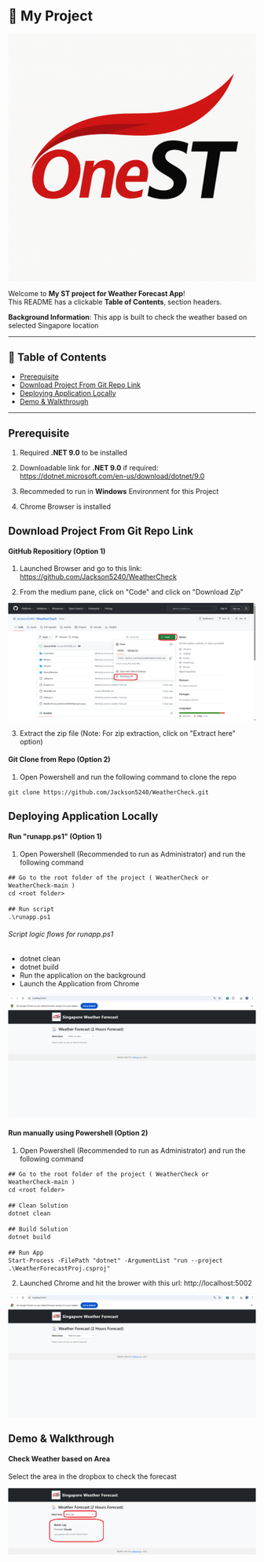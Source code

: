 # 🚀 My Project

![Project Logo](images/onest-logo.png)

Welcome to **My ST project for Weather Forecast App**!  
This README has a clickable **Table of Contents**, section headers. 

**Background Information**: This app is built to check the weather based on selected Singapore location 

---

## 📑 Table of Contents
- [Prerequisite](#prerequisite)
- [Download Project From Git Repo Link](#download-project-from-git-repo-link)
- [Deploying Application Locally](#deploying-application-locally)
- [Demo & Walkthrough](#demo--walkthrough)

---

## Prerequisite

1) Required **.NET 9.0** to be installed

2) Downloadable link for **.NET 9.0** if required: https://dotnet.microsoft.com/en-us/download/dotnet/9.0

3) Recommeded to run in **Windows** Environment for this Project

4) Chrome Browser is installed

## Download Project From Git Repo Link

#### GitHub Repositiory (Option 1)

1) Launched Browser and go to this link: https://github.com/Jackson5240/WeatherCheck

2) From the medium pane, click on "Code" and click on "Download Zip"

![Alt text](images/git_repo_download_zip.png)

3) Extract the zip file (Note: For zip extraction, click on "Extract here" option)

#### Git Clone from Repo (Option 2)

1) Open Powershell and run the following command to clone the repo

```
git clone https://github.com/Jackson5240/WeatherCheck.git
```

## Deploying Application Locally

#### Run "runapp.ps1" (Option 1)

1) Open Powershell (Recommended to run as Administrator) and run the following command

```
## Go to the root folder of the project ( WeatherCheck or WeatherCheck-main )
cd <root folder>

## Run script
.\runapp.ps1
```
###### Script logic flows for runapp.ps1
 - dotnet clean
 - dotnet build
 - Run the application on the background
 - Launch the Application from Chrome

![Alt text](images/app_launched_in_chrome.png)

#### Run manually using Powershell (Option 2)

1) Open Powershell (Recommended to run as Administrator) and run the following command

```
## Go to the root folder of the project ( WeatherCheck or WeatherCheck-main )
cd <root folder>

## Clean Solution
dotnet clean

## Build Solution
dotnet build

## Run App
Start-Process -FilePath "dotnet" -ArgumentList "run --project .\WeatherForecastProj.csproj"
```

2) Launched Chrome and hit the brower with this url: http://localhost:5002

![Alt text](images/app_launched_in_chrome.png)

## Demo & Walkthrough

#### Check Weather based on Area
Select the area in the dropbox to check the forecast

![Alt text](images/app_demo.png)
